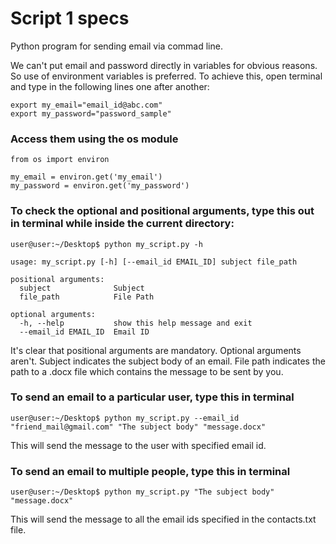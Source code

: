 # Script 1 specs

Python program for sending email via commad line.

We can't put email and password directly in variables for obvious reasons. So use of environment variables is preferred. To achieve this, open terminal and type in the following lines one after another:

```
export my_email="email_id@abc.com"
export my_password="password_sample"
```

### Access them using the os module

```
from os import environ

my_email = environ.get('my_email')
my_password = environ.get('my_password')
```

### To check the optional and positional arguments, type this out in terminal while inside the current directory:

```
user@user:~/Desktop$ python my_script.py -h 

usage: my_script.py [-h] [--email_id EMAIL_ID] subject file_path

positional arguments:
  subject              Subject
  file_path            File Path

optional arguments:
  -h, --help           show this help message and exit
  --email_id EMAIL_ID  Email ID

```

It's clear that positional arguments are mandatory. Optional arguments aren't.
Subject indicates the subject body of an email. File path indicates the path to a .docx file which contains the message to be sent by you.

### To send an email to a particular user, type this in terminal

```
user@user:~/Desktop$ python my_script.py --email_id "friend_mail@gmail.com" "The subject body" "message.docx"
```

This will send the message to the user with specified email id.

### To send an email to multiple people, type this in terminal

```
user@user:~/Desktop$ python my_script.py "The subject body" "message.docx"
```

This will send the message to all the email ids specified in the contacts.txt file.
